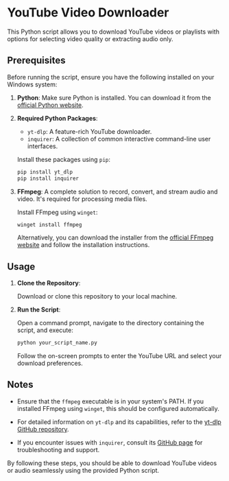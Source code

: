 # YouTube Video Downloader

This Python script allows you to download YouTube videos or playlists with options for selecting video quality or extracting audio only.

## Prerequisites

Before running the script, ensure you have the following installed on your Windows system:

1. **Python**: Make sure Python is installed. You can download it from the [official Python website](https://www.python.org/downloads/).

2. **Required Python Packages**:
   - `yt-dlp`: A feature-rich YouTube downloader.
   - `inquirer`: A collection of common interactive command-line user interfaces.

   Install these packages using `pip`:

   ```bash
   pip install yt_dlp
   pip install inquirer
   ```

3. **FFmpeg**: A complete solution to record, convert, and stream audio and video. It's required for processing media files.

   Install FFmpeg using `winget`:

   ```bash
   winget install ffmpeg
   ```

   Alternatively, you can download the installer from the [official FFmpeg website](https://getffmpeg.org/) and follow the installation instructions.

## Usage

1. **Clone the Repository**:

   Download or clone this repository to your local machine.

2. **Run the Script**:

   Open a command prompt, navigate to the directory containing the script, and execute:

   ```bash
   python your_script_name.py
   ```

   Follow the on-screen prompts to enter the YouTube URL and select your download preferences.

## Notes

- Ensure that the `ffmpeg` executable is in your system's PATH. If you installed FFmpeg using `winget`, this should be configured automatically.

- For detailed information on `yt-dlp` and its capabilities, refer to the [yt-dlp GitHub repository](https://github.com/yt-dlp/yt-dlp).

- If you encounter issues with `inquirer`, consult its [GitHub page](https://github.com/magmax/python-inquirer) for troubleshooting and support.

By following these steps, you should be able to download YouTube videos or audio seamlessly using the provided Python script. 